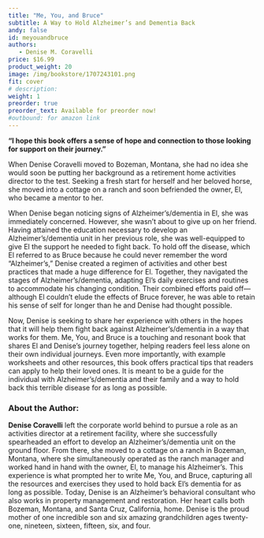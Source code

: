 ```yaml
---
title: "Me, You, and Bruce"
subtitle: A Way to Hold Alzheimer’s and Dementia Back 
andy: false
id: meyouandbruce
authors:
   - Denise M. Coravelli
price: $16.99
product_weight: 20
image: /img/bookstore/1707243101.png
fit: cover
# description: 
weight: 1
preorder: true
preorder_text: Available for preorder now!
#outbound: for amazon link
---
```


**“I hope this book offers a sense of hope and connection to those looking for support on their journey.”**

When Denise Coravelli moved to Bozeman, Montana, she had no idea she would soon be putting her background as a retirement home activities director to the test. Seeking a fresh start for herself and her beloved horse, she moved into a cottage on a ranch and soon befriended the owner, El, who became a mentor to her. 

When Denise began noticing signs of Alzheimer’s/dementia in El, she was immediately concerned. However, she wasn’t about to give up on her friend. Having attained the education necessary to develop an Alzheimer’s/dementia unit in her previous role, she was well-equipped to give El the support he needed to fight back. To hold off the disease, which El referred to as Bruce because he could never remember the word “Alzheimer’s,” Denise created a regimen of activities and other best practices that made a huge difference for El. Together, they navigated the stages of Alzheimer’s/dementia, adapting El’s daily exercises and routines to accommodate his changing condition. Their combined efforts paid off—although El couldn’t elude the effects of Bruce forever, he was able to retain his sense of self for longer than he and Denise had thought possible.

Now, Denise is seeking to share her experience with others in the hopes that it will help them fight back against Alzheimer’s/dementia in a way that works for them. Me, You, and Bruce is a touching and resonant book that shares El and Denise’s journey together, helping readers feel less alone on their own individual journeys. Even more importantly, with example worksheets and other resources, this book offers practical tips that readers can apply to help their loved ones. It is meant to be a guide for the individual with Alzheimer’s/dementia and their family and a way to hold back this terrible disease for as long as possible. 


### About the Author: 
**Denise Coravelli** left the corporate world behind to pursue a role as an activities director at a retirement facility, where she successfully spearheaded an effort to develop an Alzheimer’s/dementia unit on the ground floor. From there, she moved to a cottage on a ranch in Bozeman, Montana, where she simultaneously operated as the ranch manager and worked hand in hand with the owner, El, to manage his Alzheimer’s. This experience is what prompted her to write Me, You, and Bruce, capturing all the resources and exercises they used to hold back El’s dementia for as long as possible. Today, Denise is an Alzheimer’s behavioral consultant who also works in property management and restoration. Her heart calls both Bozeman, Montana, and Santa Cruz, California, home. Denise is the proud mother of one incredible son and six amazing grandchildren ages twenty-one, nineteen, sixteen, fifteen, six, and four.